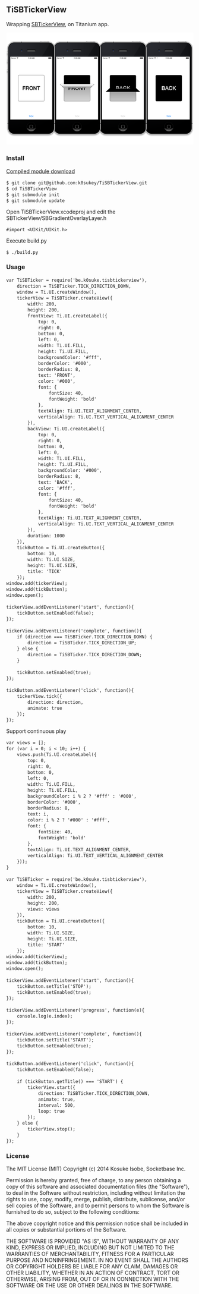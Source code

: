 ## TiSBTickerView

Wrapping [SBTickerView](https://github.com/blommegard/SBTickerView), on Titanium app.

![image](TiSBTickerView.png)

### Install

[Compiled module download](be.k0suke.tisbtickerview-iphone-0.1.zip)

	$ git clone git@github.com:k0sukey/TiSBTickerView.git
	$ cd TiSBTickerView
	$ git submodule init
	$ git submodule update

Open TiSBTickerView.xcodeproj and edit the SBTickerView/SBGradientOverlayLayer.h

	#import <UIKit/UIKit.h>

Execute build.py

	$ ./build.py

### Usage

	var TiSBTicker = require('be.k0suke.tisbtickerview'),
		direction = TiSBTicker.TICK_DIRECTION_DOWN,
		window = Ti.UI.createWindow(),
		tickerView = TiSBTicker.createView({
			width: 200,
			height: 200,
			frontView: Ti.UI.createLabel({
				top: 0,
				right: 0,
				bottom: 0,
				left: 0,
				width: Ti.UI.FILL,
				height: Ti.UI.FILL,
				backgroundColor: '#fff',
				borderColor: '#000',
				borderRadius: 8,
				text: 'FRONT',
				color: '#000',
				font: {
					fontSize: 40,
					fontWeight: 'bold'
				},
				textAlign: Ti.UI.TEXT_ALIGNMENT_CENTER,
				verticalAlign: Ti.UI.TEXT_VERTICAL_ALIGNMENT_CENTER
			}),
			backView: Ti.UI.createLabel({
				top: 0,
				right: 0,
				bottom: 0,
				left: 0,
				width: Ti.UI.FILL,
				height: Ti.UI.FILL,
				backgroundColor: '#000',
				borderRadius: 8,
				text: 'BACK',
				color: '#fff',
				font: {
					fontSize: 40,
					fontWeight: 'bold'
				},
				textAlign: Ti.UI.TEXT_ALIGNMENT_CENTER,
				verticalAlign: Ti.UI.TEXT_VERTICAL_ALIGNMENT_CENTER
			}),
			duration: 1000
		}),
		tickButton = Ti.UI.createButton({
			bottom: 10,
			width: Ti.UI.SIZE,
			height: Ti.UI.SIZE,
			title: 'TICK'
		});
	window.add(tickerView);
	window.add(tickButton);
	window.open();
	
	tickerView.addEventListener('start', function(){
		tickButton.setEnabled(false);
	});
	
	tickerView.addEventListener('complete', function(){
		if (direction === TiSBTicker.TICK_DIRECTION_DOWN) {
			direction = TiSBTicker.TICK_DIRECTION_UP;
		} else {
			direction = TiSBTicker.TICK_DIRECTION_DOWN;
		}
		
		tickButton.setEnabled(true);
	});
	
	tickButton.addEventListener('click', function(){
		tickerView.tick({
			direction: direction,
			animate: true
		});
	});

Support continuous play

	var views = [];
	for (var i = 0; i < 10; i++) {
		views.push(Ti.UI.createLabel({
			top: 0,
			right: 0,
			bottom: 0,
			left: 0,
			width: Ti.UI.FILL,
			height: Ti.UI.FILL,
			backgroundColor: i % 2 ? '#fff' : '#000',
			borderColor: '#000',
			borderRadius: 8,
			text: i,
			color: i % 2 ? '#000' : '#fff',
			font: {
				fontSize: 40,
				fontWeight: 'bold'
			},
			textAlign: Ti.UI.TEXT_ALIGNMENT_CENTER,
			verticalAlign: Ti.UI.TEXT_VERTICAL_ALIGNMENT_CENTER
		}));
	}

	var TiSBTicker = require('be.k0suke.tisbtickerview'),
		window = Ti.UI.createWindow(),
		tickerView = TiSBTicker.createView({
			width: 200,
			height: 200,
			views: views
		}),
		tickButton = Ti.UI.createButton({
			bottom: 10,
			width: Ti.UI.SIZE,
			height: Ti.UI.SIZE,
			title: 'START'
		});
	window.add(tickerView);
	window.add(tickButton);
	window.open();
	
	tickerView.addEventListener('start', function(){
		tickButton.setTitle('STOP');
		tickButton.setEnabled(true);
	});
	
	tickerView.addEventListener('progress', function(e){
		console.log(e.index);
	});
	
	tickerView.addEventListener('complete', function(){
		tickButton.setTitle('START');
		tickButton.setEnabled(true);
	});
	
	tickButton.addEventListener('click', function(){
		tickButton.setEnabled(false);
		
		if (tickButton.getTitle() === 'START') {
			tickerView.start({
				direction: TiSBTicker.TICK_DIRECTION_DOWN,
				animate: true,
				interval: 500,
				loop: true
			});
		} else {
			tickerView.stop();
		}
	});

### License

The MIT License (MIT) Copyright (c) 2014 Kosuke Isobe, Socketbase Inc.

Permission is hereby granted, free of charge, to any person obtaining a copy of this software and associated documentation files (the "Software"), to deal in the Software without restriction, including without limitation the rights to use, copy, modify, merge, publish, distribute, sublicense, and/or sell copies of the Software, and to permit persons to whom the Software is furnished to do so, subject to the following conditions:

The above copyright notice and this permission notice shall be included in all copies or substantial portions of the Software.

THE SOFTWARE IS PROVIDED "AS IS", WITHOUT WARRANTY OF ANY KIND, EXPRESS OR IMPLIED, INCLUDING BUT NOT LIMITED TO THE WARRANTIES OF MERCHANTABILITY, FITNESS FOR A PARTICULAR PURPOSE AND NONINFRINGEMENT. IN NO EVENT SHALL THE AUTHORS OR COPYRIGHT HOLDERS BE LIABLE FOR ANY CLAIM, DAMAGES OR OTHER LIABILITY, WHETHER IN AN ACTION OF CONTRACT, TORT OR OTHERWISE, ARISING FROM, OUT OF OR IN CONNECTION WITH THE SOFTWARE OR THE USE OR OTHER DEALINGS IN THE SOFTWARE.
